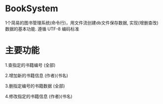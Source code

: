 # BookSystem
1个简易的图书管理系统(命令行)，用文件流创建db文件保存数据, 实现(增删查改)数据的基本功能.
遵循 UTF-8 编码标准

# 主要功能

1.查指定的书籍编号 (全部)

2.增加新的书籍信息 (作者)(书名)

3.删指定编号的书籍数据 (全部)

4.修改指定的书籍信息 (作者)(书名)
